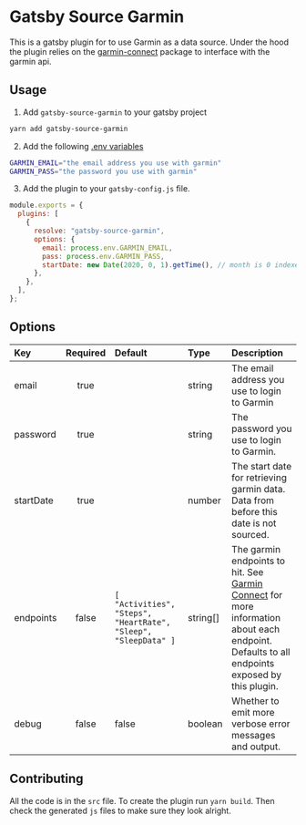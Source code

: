 # Gatsby Source Garmin

This is a gatsby plugin for to use Garmin as a data source.
Under the hood the plugin relies on the [garmin-connect](https://github.com/Pythe1337N/garmin-connect) package to interface with the garmin api.

## Usage

1. Add `gatsby-source-garmin` to your gatsby project

```sh
yarn add gatsby-source-garmin
```

2. Add the following [.env variables](https://www.gatsbyjs.com/docs/how-to/local-development/environment-variables/#defining-environment-variables)

```sh
GARMIN_EMAIL="the email address you use with garmin"
GARMIN_PASS="the password you use with garmin"
```

3. Add the plugin to your `gatsby-config.js` file.

```js
module.exports = {
  plugins: [
    {
      resolve: "gatsby-source-garmin",
      options: {
        email: process.env.GARMIN_EMAIL,
        pass: process.env.GARMIN_PASS,
        startDate: new Date(2020, 0, 1).getTime(), // month is 0 indexed so 0 is january
      },
    },
  ],
};
```

## Options

| Key       | Required | Default                                                        | Type     | Description                                                                                                                                                                                 |
| :-------- | :------: | :------------------------------------------------------------- | :------- | :------------------------------------------------------------------------------------------------------------------------------------------------------------------------------------------ |
| email     |   true   |                                                                | string   | The email address you use to login to Garmin                                                                                                                                                |
| password  |   true   |                                                                | string   | The password you use to login to Garmin.                                                                                                                                                    |
| startDate |   true   |                                                                | number   | The start date for retrieving garmin data. Data from before this date is not sourced.                                                                                                       |
| endpoints |  false   | `[ "Activities", "Steps", "HeartRate", "Sleep", "SleepData" ]` | string[] | The garmin endpoints to hit. See [Garmin Connect](https://github.com/Pythe1337N/garmin-connect) for more information about each endpoint. Defaults to all endpoints exposed by this plugin. |
| debug     |  false   | false                                                          | boolean  | Whether to emit more verbose error messages and output.                                                                                                                                     |

## Contributing

All the code is in the `src` file.
To create the plugin run `yarn build`.
Then check the generated `js` files to make sure they look alright.
